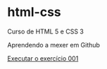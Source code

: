# html-css
 Curso de HTML 5 e CSS 3

Aprendendo a mexer em Github

<a href="https://renatonmenezes.github.io/html-css/exercicios/ex001/index.html">Executar o exercício 001</a>
